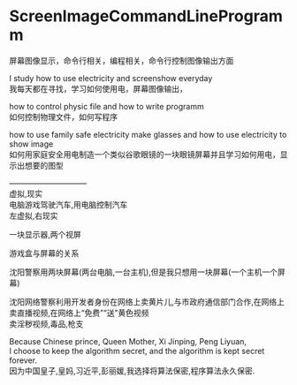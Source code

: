 # ScreenImageCommandLineProgramm
屏幕图像显示，命令行相关，编程相关，命令行控制图像输出方面


I study how to use electricity and screenshow everyday </br>
我每天都在寻找，学习如何使用电，屏幕图像输出，                </br>

how to control physic file and how to write programm   </br>
如何控制物理文件，如何写程序         </br>

how to use family safe electricity make glasses and how to use electricity to show image </br>
如何用家庭安全用电制造一个类似谷歌眼镜的一块眼镜屏幕并且学习如何用电，显示出想要的图型 </br>



—————————— </br>
虚拟,现实   </br>
电脑游戏驾驶汽车,用电脑控制汽车 </br>
左虚拟,右现实   </br>

一块显示器,两个视屏 </br>

游戏盒与屏幕的关系 </br>

沈阳警察用两块屏幕(两台电脑,一台主机),但是我只想用一块屏幕(一个主机一个屏幕)</br>

沈阳网络警察利用开发者身份在网络上卖黄片儿,与市政府通信部门合作,在网络上卖直播视频,在网络上“免费”“送”黄色视频</br>
卖淫秽视频,毒品,枪支</br>




  Because Chinese prince, Queen Mother, Xi Jinping, Peng Liyuan,                            </br>
  I choose to keep the algorithm secret, and the algorithm is kept secret forever.          </br>
  因为中国皇子,皇妈,习近平,彭丽媛,我选择将算法保密,程序算法永久保密.                              </br>
